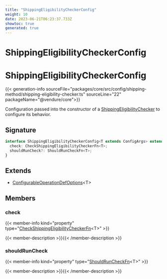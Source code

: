 ```yaml
---
title: "ShippingEligibilityCheckerConfig"
weight: 10
date: 2023-06-21T06:23:37.733Z
showtoc: true
generated: true
---
```

<!-- This file was generated from the Vendure source. Do not modify. Instead, re-run the "docs:build" script -->

# ShippingEligibilityCheckerConfig
<div class="symbol">


# ShippingEligibilityCheckerConfig

{{< generation-info sourceFile="packages/core/src/config/shipping-method/shipping-eligibility-checker.ts" sourceLine="22" packageName="@vendure/core">}}

Configuration passed into the constructor of a <a href='/typescript-api/shipping/shipping-eligibility-checker#shippingeligibilitychecker'>ShippingEligibilityChecker</a> to
configure its behavior.

## Signature

```TypeScript
interface ShippingEligibilityCheckerConfig<T extends ConfigArgs> extends ConfigurableOperationDefOptions<T> {
  check: CheckShippingEligibilityCheckerFn<T>;
  shouldRunCheck?: ShouldRunCheckFn<T>;
}
```
## Extends

 * <a href='/typescript-api/configurable-operation-def/configurable-operation-def-options#configurableoperationdefoptions'>ConfigurableOperationDefOptions</a>&#60;T&#62;


## Members

### check

{{< member-info kind="property" type="<a href='/typescript-api/shipping/check-shipping-eligibility-checker-fn#checkshippingeligibilitycheckerfn'>CheckShippingEligibilityCheckerFn</a>&#60;T&#62;"  >}}

{{< member-description >}}{{< /member-description >}}

### shouldRunCheck

{{< member-info kind="property" type="<a href='/typescript-api/shipping/should-run-check-fn#shouldruncheckfn'>ShouldRunCheckFn</a>&#60;T&#62;"  >}}

{{< member-description >}}{{< /member-description >}}


</div>
